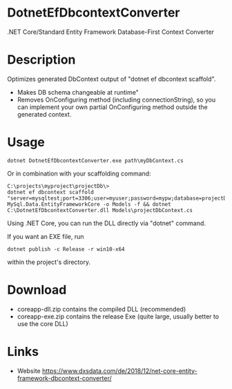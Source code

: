 # DotnetEfDbcontextConverter

.NET Core/Standard Entity Framework Database-First Context Converter

# Description 
Optimizes generated DbContext output of "dotnet ef dbcontext scaffold".
- Makes DB schema changeable at runtime"
- Removes OnConfiguring method (including connectionString), so you can implement your own partial OnConfiguring method outside the generated context.


# Usage

`dotnet DotnetEfDbcontextConverter.exe path\myDbContext.cs`

Or in combination with your scaffolding command:

```
C:\projects\myproject\projectDb\> 
dotnet ef dbcontext scaffold "server=mysqltest;port=3306;user=myuser;password=mypw;database=projectDb" MySql.Data.EntityFrameworkCore -o Models -f && dotnet C:\DotnetEfDbcontextConverter.dll Models\projectDbContext.cs
```

Using .NET Core, you can run the DLL directly via "dotnet" command.

If you want an EXE file, run

`dotnet publish -c Release -r win10-x64`

within the project's directory.



# Download
- coreapp-dll.zip contains the compiled DLL (recommended)
- coreapp-exe.zip contains the release Exe (quite large, usually better to use the core DLL)


# Links
- Website https://www.dxsdata.com/de/2018/12/net-core-entity-framework-dbcontext-converter/